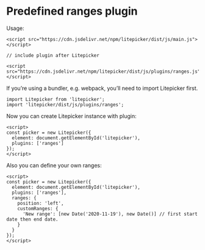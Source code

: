 Predefined ranges plugin
=========

Usage:
```
<script src="https://cdn.jsdelivr.net/npm/litepicker/dist/js/main.js"></script>

// include plugin after Litepicker

<script src="https://cdn.jsdelivr.net/npm/litepicker/dist/js/plugins/ranges.js"></script>
```

If you’re using a bundler, e.g. webpack, you’ll need to import Litepicker first.
```
import Litepicker from 'litepicker';
import 'litepicker/dist/js/plugins/ranges';
```

Now you can create Litepicker instance with plugin:
```
<script>
const picker = new Litepicker({ 
  element: document.getElementById('litepicker'),
  plugins: ['ranges']
});
</script>
```

Also you can define your own ranges:
```
<script>
const picker = new Litepicker({ 
  element: document.getElementById('litepicker'),
  plugins: ['ranges'],
  ranges: {
    position: 'left',
    customRanges: {
      'New range': [new Date('2020-11-19'), new Date()] // first start date then end date.
    }
  }
});
</script>
```
